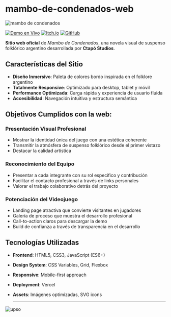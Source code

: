 # mambo-de-condenados-web
![mambo de condenados](https://github.com/user-attachments/assets/c637f351-e0a5-42d8-af9b-5e6a4c7cb60f)

[![Demo en Vivo](https://img.shields.io/badge/Demo-En%20Vivo-brightgreen)](https://mambo-de-condenados-web.vercel.app/)
[![Itch.io](https://img.shields.io/badge/Itch.io-Jugar%20Demo-orange)](https://pabloz.itch.io/mambo-de-condenados)
[![GitHub](https://img.shields.io/badge/GitHub-Código-blue)](https://github.com/Pablo7776/MamboDeCondenados)

**Sitio web oficial** de *Mambo de Condenados*, una novela visual de suspenso folklórico argentino desarrollada por **Ctapó Studios**.

## Características del Sitio

- **Diseño Inmersivo**: Paleta de colores bordo inspirada en el folklore argentino
- **Totalmente Responsive**: Optimizado para desktop, tablet y móvil
- **Performance Optimizada**: Carga rápida y experiencia de usuario fluida
- **Accesibilidad**: Navegación intuitiva y estructura semántica

## Objetivos Cumplidos con la web:

### Presentación Visual Profesional
- Mostrar la identidad única del juego con una estética coherente
- Transmitir la atmósfera de suspenso folklórico desde el primer vistazo
- Destacar la calidad artística 

### Reconocimiento del Equipo
- Presentar a cada integrante con su rol específico y contribución
- Facilitar el contacto profesional a través de links personales
- Valorar el trabajo colaborativo detrás del proyecto

### Potenciación del Videojuego
- Landing page atractiva que convierte visitantes en jugadores
- Galería de proceso que muestra el desarrollo profesional
- Call-to-action claros para descargar la demo
- Build de confianza a través de transparencia en el desarrollo

## Tecnologías Utilizadas

- **Frontend**: HTML5, CSS3, JavaScript (ES6+)
- **Design System**: CSS Variables, Grid, Flexbox
- **Responsive**: Mobile-first approach
- **Deployment**: Vercel 
- **Assets**: Imágenes optimizadas, SVG icons

  ---

![upso](https://github.com/user-attachments/assets/b1eeac85-1285-4c68-94c0-be2195f06bfe)



